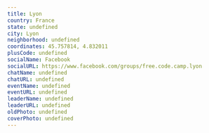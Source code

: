 ```yaml
---
title: Lyon
country: France
state: undefined
city: Lyon
neighborhood: undefined
coordinates: 45.757814, 4.832011
plusCode: undefined
socialName: Facebook
socialURL: https://www.facebook.com/groups/free.code.camp.lyon
chatName: undefined
chatURL: undefined
eventName: undefined
eventURL: undefined
leaderName: undefined
leaderURL: undefined
oldPhoto: undefined
coverPhoto: undefined
---
```


